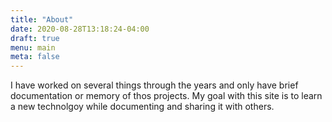 ```yaml
---
title: "About"
date: 2020-08-28T13:18:24-04:00
draft: true
menu: main
meta: false
---
```

I have worked on several things through the years and only have brief documentation or memory of thos projects. My goal with this site is to learn a new technolgoy while documenting and sharing it with others.


